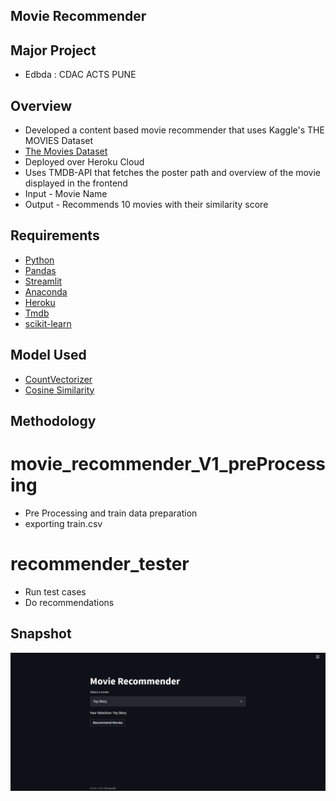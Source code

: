 ## Movie Recommender
## Major Project
- Edbda : CDAC ACTS PUNE

## Overview

- Developed a content based movie recommender that uses Kaggle's THE MOVIES Dataset
- [The Movies Dataset](https://www.kaggle.com/rounakbanik/the-movies-dataset)
- Deployed over Heroku Cloud
- Uses TMDB-API that fetches the poster path and overview of the movie displayed in the frontend
- Input - Movie Name
- Output - Recommends 10 movies with their similarity score

## Requirements

- [Python](https://www.python.org/downloads/)
- [Pandas](https://pandas.pydata.org/)
- [Streamlit](https://streamlit.io/)
- [Anaconda](https://www.anaconda.com/)
- [Heroku](https://www.heroku.com/)
- [Tmdb](https://www.themoviedb.org/documentation/api)
- [scikit-learn](https://scikit-learn.org/stable/)

## Model Used
- [CountVectorizer](https://scikit-learn.org/stable/modules/generated/sklearn.feature_extraction.text.CountVectorizer.html)
- [Cosine Similarity](https://scikit-learn.org/stable/modules/generated/sklearn.metrics.pairwise.cosine_similarity.html)

## Methodology

# movie_recommender_V1_preProcessing
- Pre Processing and train data preparation
- exporting train.csv

# recommender_tester
- Run test cases
- Do recommendations

## Snapshot
![alt text](https://github.com/oliabhi/Movie-Recommender/blob/main/Images/heroku.png)
